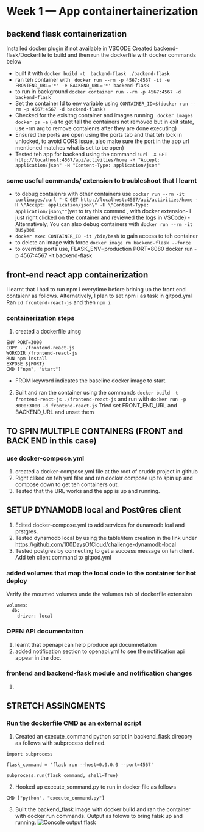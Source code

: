 # Week 1 — App containertainerization

## backend flask containerization
Installed docker plugin if not available in VSCODE
Created backend-flask/Dockerfile to build and then run the dockerfile with docker commands below
- built it with ```docker build -t  backend-flask ./backend-flask```
- ran teh container with ``` docker run --rm -p 4567:4567 -it -e FRONTEND_URL='*' -e BACKEND_URL='*' backend-flask```
- to run in background ```docker container run --rm -p 4567:4567 -d backend-flask```
- Set the container Id to env variable using ```CONTAINER_ID=$(docker run --rm -p 4567:4567 -d backend-flask)```
- Checked for the exisitng container  and images running ``` docker images docker ps -a``` (-a to get tall the containers not removed but in exit state, use -rm arg to remove contaienrs after they are done executing)
- Ensured the ports are open using the ports tab and that teh lock in unlocked, to avoid CORS issue, also make sure the port in the app url mentioned matches what is set to be open)
- Tested teh app for backend using the command ```curl -X GET http://localhost:4567/api/activities/home -H "Accept: application/json" -H "Content-Type: application/json"```
### some useful commands/ extension to troubleshoot that I learnt
- to debug contaienrs with other containers use ```docker run --rm -it curlimages/curl "-X GET http://localhost:4567/api/activities/home -H \"Accept: application/json\" -H \"Content-Type: application/json\""```(yet to try this commnd , with docker extension-  I just right clicked on the container and reviewed the  logs in VSCode)
-Alternatively, You can also debug containers with ```docker run --rm -it busybox```
- ```docker exec CONTAINER_ID -it /bin/bash``` to gain access to teh container
- to delete an image with force ```docker image rm backend-flask --force```
-  to override ports use, FLASK_ENV=production PORT=8080 docker run -p 4567:4567 -it backend-flask

## front-end react app containerization
I learnt that I had to run npm i everytime before brining up the front end contaienr as follows. Alternatively, I plan to set npm i as task in gitpod.yml
Ran ``` cd frontend-react-js ``` and then ```npm i```
### containerization steps
1. created a dockerfile uinsg 
  ```FROM node:16.18
ENV PORT=3000
COPY . /frontend-react-js
WORKDIR /frontend-react-js
RUN npm install
EXPOSE ${PORT}
CMD ["npm", "start"]
``` 
* FROM keyword indicates the baseline docker image to start.
2. Built and ran the container using the commands
```docker build -t frontend-react-js ./frontend-react-js```
and run with ```docker run -p 3000:3000 -d frontend-react-js```
Tried set FRONT_END_URL and BACKEND_URL and unset them

## TO SPIN MULTIPLE CONTAINERS (FRONT and BACK END in this case)
### use docker-compose.yml 
1. created a docker-compose.yml file at the root of cruddr project in github
2. Right cliked on teh yml filre and ran docker compose up to spin up and compose down to get teh containers out.
3. Tested that the URL works and the app is up and running.

## SETUP DYNAMODB local and PostGres client
1. Edited docker-compose.yml to add services for dunamodb loal and prstgres.
2. Tested dynamodb local by using the table/item creation in the link under https://github.com/100DaysOfCloud/challenge-dynamodb-local
3. Tested postgres by connecting to get a success message on teh client. Add teh client command to gitpod.yml 


### added volumes that map the local code to the container for hot deploy 
Verify the mounted volumes unde the volumes tab of dockerfile extension
```
volumes:
  db:
    driver: local
```
### OPEN API documentaiton
1. learnt that openapi can help produce api documnetaiton
2. added notification section to openapi.yml to see the notification api appear in the doc.

### frontend and backend-flask module and notification changes
1. 


## STRETCH ASSINGMENTS
### Run the dockerfile CMD as an external script
1. Created an execute_command python script in backend_flask direcory as follows with subprocess defined.
```
import subprocess

flask_command = 'flask run --host=0.0.0.0 --port=4567'

subprocess.run(flask_command, shell=True)
```
2. Hooked up execute_sommand.py to run in docker file as follows
 ```
CMD ["python", "execute_command.py"]
```
3. Built the backend_flask image with docker build and ran the container with docker run commands.
Output as folows to bring falsk up and running.
![Concole output flask](/assets/external_command_docker_flask_run_proof.png)

